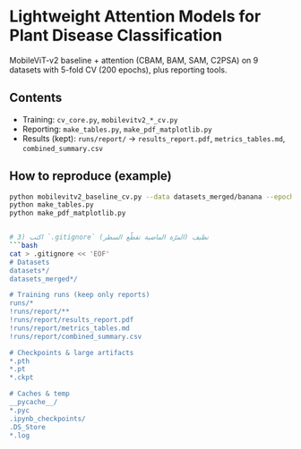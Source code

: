 # Lightweight Attention Models for Plant Disease Classification

MobileViT-v2 baseline + attention (CBAM, BAM, SAM, C2PSA) on 9 datasets with 5-fold CV (200 epochs), plus reporting tools.

## Contents
- Training: `cv_core.py`, `mobilevitv2_*_cv.py`
- Reporting: `make_tables.py`, `make_pdf_matplotlib.py`
- Results (kept): `runs/report/` → `results_report.pdf`, `metrics_tables.md`, `combined_summary.csv`

## How to reproduce (example)
```bash
python mobilevitv2_baseline_cv.py --data datasets_merged/banana --epochs 200 --out runs/banana
python make_tables.py
python make_pdf_matplotlib.py


# 3) اكتب `.gitignore` نظيف (المرّة الماضية تقطّع السطر)
```bash
cat > .gitignore << 'EOF'
# Datasets
datasets*/
datasets_merged*/

# Training runs (keep only reports)
runs/*
!runs/report/**
!runs/report/results_report.pdf
!runs/report/metrics_tables.md
!runs/report/combined_summary.csv

# Checkpoints & large artifacts
*.pth
*.pt
*.ckpt

# Caches & temp
__pycache__/
*.pyc
.ipynb_checkpoints/
.DS_Store
*.log
